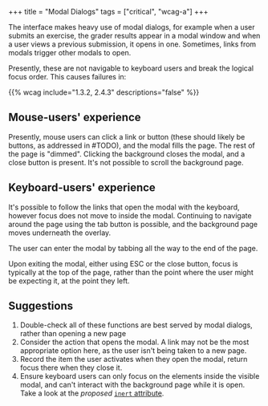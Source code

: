 +++
title = "Modal Dialogs"
tags = ["critical", "wcag-a"]
+++

The interface makes heavy use of modal dialogs, for example when a user submits an exercise, the grader results appear in a modal window and when a user views a previous submission, it opens in one. Sometimes, links from modals trigger other modals to open. 

Presently, these are not navigable to keyboard users and break the logical focus order. This causes failures in:

{{% wcag include="1.3.2, 2.4.3" descriptions="false" %}}

## Mouse-users' experience

Presently, mouse users can click a link or button (these should likely be buttons, as addressed in #TODO), and the modal fills the page. The rest of the page is "dimmed". Clicking the background closes the modal, and a close button is present. It's not possible to scroll the background page.

## Keyboard-users' experience

It's possible to follow the links that open the modal with the keyboard, however focus does not move to inside the modal. Continuing to navigate around the page using the tab button is possible, and the background page moves underneath the overlay.

The user can enter the modal by tabbing all the way to the end of the page.

Upon exiting the modal, either using ESC or the close button, focus is typically at the top of the page, rather than the point where the user might be expecting it, at the point they left.

## Suggestions

1. Double-check all of these functions are best served by modal dialogs, rather than opening a new page
2. Consider the action that opens the modal. A link may not be the most appropriate option here, as the user isn't being taken to a new page.
3. Record the item the user activates when they open the modal, return focus there when they close it.
4. Ensure keyboard users can only focus on the elements inside the visible modal, and can't interact with the background page while it is open. Take a look at the _proposed_ [`inert` attribute](https://github.com/WICG/inert).